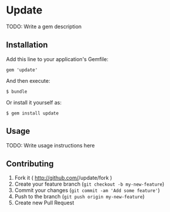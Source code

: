 # Update

TODO: Write a gem description

## Installation

Add this line to your application's Gemfile:

    gem 'update'

And then execute:

    $ bundle

Or install it yourself as:

    $ gem install update

## Usage

TODO: Write usage instructions here

## Contributing

1. Fork it ( http://github.com/<my-github-username>/update/fork )
2. Create your feature branch (`git checkout -b my-new-feature`)
3. Commit your changes (`git commit -am 'Add some feature'`)
4. Push to the branch (`git push origin my-new-feature`)
5. Create new Pull Request
